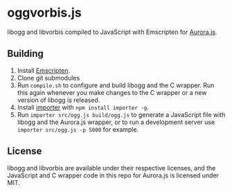 oggvorbis.js
============

libogg and libvorbis compiled to JavaScript with Emscripten for [Aurora.js](https://github.com/audiocogs/aurora.js).

## Building

1. Install [Emscripten](https://github.com/kripken/emscripten/wiki/Tutorial).
2. Clone git submodules
3. Run `compile.sh` to configure and build libogg and the C wrapper. Run this again whenever you make changes to the C wrapper or a new version of libogg is released.
4. Install [importer](https://github.com/devongovett/importer) with `npm install importer -g`.
5. Run `importer src/ogg.js build/ogg.js` to generate a JavaScript file with libogg and the Aurora.js wrapper, or to run a development server use `importer src/ogg.js -p 5000` for example.

## License

libogg and libvorbis are available under their respective licenses, and the JavaScript and C wrapper code in this repo
for Aurora.js is licensed under MIT.